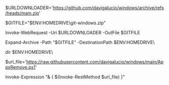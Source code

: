 $URLDOWNLOADER='https://github.com/davigalucio/windows/archive/refs/heads/main.zip'

$GITFILE="$ENV:HOMEDRIVE\git-windows.zip"

Invoke-WebRequest -Uri $URLDOWNLOADER -OutFile $GITFILE

Expand-Archive -Path "$GITFILE" -DestinationPath $ENV:HOMEDRIVE\

dir  $ENV:HOMEDRIVE\


$url_file='https://raw.githubusercontent.com/davigalucio/windows/main/AppxRemove.ps1'

Invoke-Expression "& { $(Invoke-RestMethod $url_file) }"


